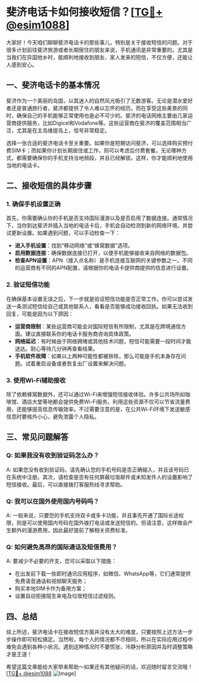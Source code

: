 # 斐济电话卡如何接收短信？[[TG💪+ @esim1088](https://t.me/s/esim1088)]

大家好！今天咱们聊聊斐济电话卡的那些事儿，特别是关于接收短信的问题。对于很多计划前往斐济旅游或者长期居住的朋友来说，手机通讯是非常重要的。尤其是当我们在异国他乡时，能顺利地接收到朋友、家人发来的短信，不仅方便，还能让人感到安心。

## 一、斐济电话卡的基本情况

斐济作为一个美丽的岛国，以其迷人的自然风光吸引了无数游客。无论是潜水爱好者还是普通旅行者，斐济都提供了令人难以忘怀的经历。而在享受这些美景的同时，确保自己的手机能够正常使用也是必不可少的。斐济的电话网络主要由几家运营商提供服务，比如Digicel和Vodafone等。这些运营商在斐济的覆盖范围相当广泛，尤其是在主岛维提岛上，信号非常稳定。

选择一张合适的斐济电话卡至关重要。如果你是短期访问斐济，可以选择购买预付费SIM卡；而如果你计划长期居住或工作，则可以考虑后付费套餐。无论哪种方式，都需要确保你的手机支持当地频段，并且已经解锁。这样，你才能顺利地使用当地的电话卡。

## 二、接收短信的具体步骤

### 1. 确保手机设置正确

首先，你需要确认你的手机是否支持国际漫游以及是否启用了数据连接。通常情况下，当你到达斐济并插入当地的电话卡后，手机会自动检测到新的网络环境，并尝试更新设置。如果遇到问题，可以手动检查一下：

- **进入手机设置**：找到“移动网络”或“蜂窝数据”选项。
- **启用数据连接**：确保数据连接已打开，以便手机能够接收来自网络的数据包。
- **检查APN设置**：APN（接入点名称）是手机连接互联网的关键参数之一。不同的运营商有不同的APN配置，请根据你的电话卡提供商提供的信息进行设置。

### 2. 验证短信功能

在确保基本设置无误之后，下一步就是验证短信功能是否正常工作。你可以尝试发送一条测试短信给自己或其他联系人，看看是否能够成功接收回执。如果无法收到回复，可能是因为以下原因：

- **运营商限制**：某些运营商可能会对国际短信有所限制，尤其是在跨境通信方面。建议直接联系你的电话卡服务商咨询具体政策。
- **网络延迟**：有时候由于网络拥堵或其他技术问题，短信可能需要一段时间才能送达。耐心等待几分钟再查看结果。
- **手机软件故障**：如果以上两种可能性都被排除，那么可能是手机本身存在问题。试着重启设备或者恢复出厂设置来解决问题。

### 3. 使用Wi-Fi辅助接收

除了依赖蜂窝数据外，还可以通过Wi-Fi来增强短信接收体验。许多公共场所如咖啡馆、酒店大堂等地都会提供免费Wi-Fi服务。利用这些资源不仅可以节省流量费用，还能够提高信息传输效率。不过需要注意的是，在公共Wi-Fi环境下发送敏感信息时要格外小心，避免泄露个人隐私。

## 三、常见问题解答

### Q: 如果我没有收到验证码怎么办？
A: 如果您没有收到验证码，请先确认您的手机号码是否正确输入，并且该号码已在系统中注册。其次，请检查是否有任何屏蔽垃圾邮件或未知发件人的设置影响了短信接收。最后，可以直接拨打客服热线寻求帮助。

### Q: 我可以在国外使用国内号码吗？
A: 一般来说，只要您的手机支持双卡或多卡功能，并且事先开通了国际长途权限，则是可以使用国内号码在国外拨打电话或发送短信的。但请注意，这样做会产生额外的漫游费用，因此最好提前了解相关资费标准。

### Q: 如何避免高昂的国际通话及短信费用？
A: 要减少不必要的开支，您可以采取以下措施：
- 在出发前下载一些即时通讯应用程序，如微信、WhatsApp等，它们通常提供免费语音通话和视频聊天服务；
- 购买本地SIM卡作为备用方案；
- 设置自动拒接陌生来电及垃圾短信过滤规则。

## 四、总结

综上所述，斐济电话卡在接收短信方面并没有太大的难度，只要按照上述方法一步步操作即可轻松搞定。当然啦，每个人的情况都不尽相同，所以在实际应用过程中难免会遇到各种小状况。遇到这种情况时不要慌张，冷静分析原因并及时调整策略才是王道！

希望这篇文章能给大家带来帮助～如果还有其他疑问的话，欢迎随时留言交流哦！[[TG💪+ @esim1088](https://t.me/s/esim1088) ![Image](https://i.postimg.cc/4NQfJmqS/Snipaste-2025-05-13-00-14-12.png)]